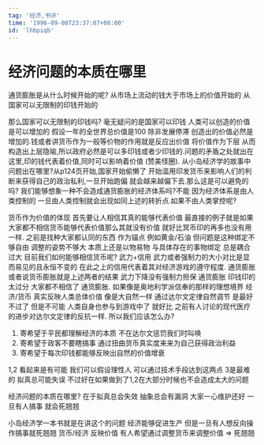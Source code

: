 ```yaml
---
tag: '经济,书评'
time: '1996-09-08T23:37:07+08:00'
id: 'lhbpiqb'
---
```


# 经济问题的本质在哪里
通货膨胀是从什么时候开始的呢? 从市场上流动的钱大于市场上的价值开始的 从国家可以无限制的印钱开始的 

那么国家可以无限制的印钱吗? 毫无疑问的是国家可以印钱 人类可以创造的价值是可以增加的 假设一年的全世界总价值是100 除非发展停滞 创造出的价值必然是增加的.钱或者讲货币作为一般等价物的作用就是反应出价值 将价值作为下层 从而构造出上层隐喻,所以政府必然是可以多印钱或者少印钱的.问题的矛盾之处就出在这里,印的钱代表着价值,同时可以影响着价值 (赞美怪圈). 从小岛经济学的故事中 问题出在哪里?从p124页开始,国家开始偷懒了 开始滥用印发货币来影响人们的判断来获得自己的政治私利,一旦开始跑偏 就会越来越偏下去.那么这是可以避免的吗? 我们能够想象一种不会造成通货膨胀的经济体系吗?不能 因为经济体系是由人类控制的 一旦由人类控制就会出现如同上述的转折点.如果不由人类掌控呢?


货币作为价值的体现 首先要让人相信其真的能够代表价值 最直接的例子就是如果大家都不相信货币能够代表价值那么其就没有价值 就好比冥币印的再多也没有用一样.
之前是找种大家都认同的东西 作为锚点 例如黄金/石油 但问题是这种绑定不够自由 调整的姿势不够大 本质上还是以物易物 与具体存在的事物绑定 总是耦合过大
目前我们如何能够相信货币呢? 武力+信用 武力或者强制力的大小对比是显而易见的且永恒不变的 在此之上的信用代表着其对经济游戏的遵守程度.
通货膨胀或者说货币膨胀就是上述两者的结果 武力下降没有强制力担保 通货膨胀 印钱印的太过分 大家都不相信了 通货膨胀.
如果像是奥地利学派信奉的那样的理想境界 经济/货币 真实反映人类总体价值 像是大自然一样 通过达尔文定律自然调节 是最好不过了 但是不可能 人类自身也参与到游戏中了 就好比 之前有人讨论的现代医疗的进步对达尔文定律的反抗一样.
所以我们应该怎么办?
1. 寄希望于平民都理解经济的本质 不在达尔文惩罚我们时叫唤
2. 寄希望于政客不要瞎搞事 通过扭曲货币真实度来来为自己获得政治利益
3. 寄希望于每次印钱都能够反映出自然的价值增衰

1,2 看起来是有可能 我们可以假设理性人 可以通过技术手段达到这两点 
3是最难的 拟真总可能失误 不过好在如果做到了1,2在大部分时候也不会造成太大的问题

经济问题的本质在哪里?
在于拟真总会失效 抽象总会有漏洞 大家一心维护还好 一旦有人搞事 就会死翘翘

小岛经济学一本书就是在讲这个的问题 经济能够促进生产 但是一旦有人想反向操作搞事就死翘翘
货币/经济 反映价值 有人希望通过调整货币来调整价值 => 死翘翘